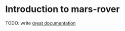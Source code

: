 # Introduction to mars-rover

TODO: write [great documentation](http://jacobian.org/writing/great-documentation/what-to-write/)
